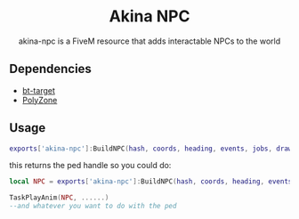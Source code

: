 
<h1 align='center'>Akina NPC</h1>
<p align='center'>akina-npc is a FiveM resource that adds interactable NPCs to the world</p>


## Dependencies

* <a href='https://github.com/brentN5/bt-target'> bt-target </a>
* <a href='https://github.com/mkafrin/PolyZone'> PolyZone </a>

## Usage

```lua
exports['akina-npc']:BuildNPC(hash, coords, heading, events, jobs, drawDistance, animDict, anim)

```
this returns the ped handle so you could do:


```lua
local NPC = exports['akina-npc']:BuildNPC(hash, coords, heading, events, jobs, drawDistance, animDict, anim)

TaskPlayAnim(NPC, ......)
--and whatever you want to do with the ped

```
